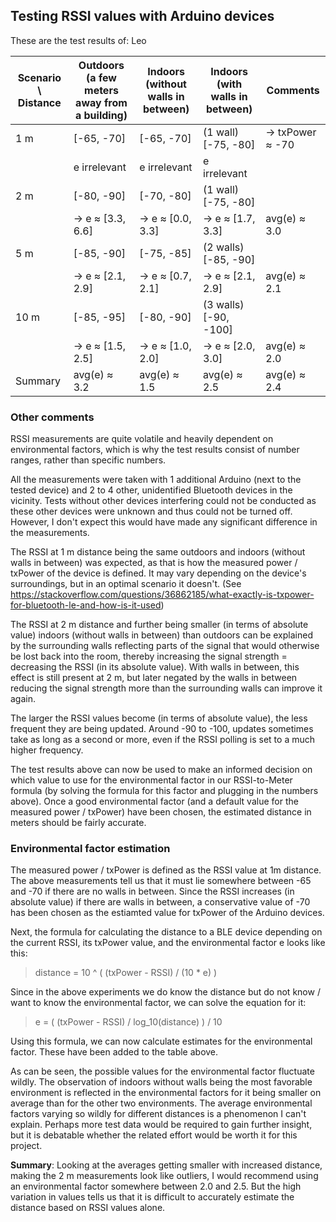 ## Testing RSSI values with Arduino devices

These are the test results of: Leo

| Scenario \ Distance | Outdoors (a few meters away from a building) | Indoors (without walls in between) | Indoors (with walls in between) | Comments |
|---|---|---|---|---|
| 1 m | [-65, -70] | [-65, -70] | (1 wall) [-75, -80] | -> txPower ≈ -70 |
| | e irrelevant | e irrelevant | e irrelevant | |
| 2 m | [-80, -90] | [-70, -80] | (1 wall) [-75, -80] |  |
| | -> e ≈ [3.3, 6.6] | -> e ≈ [0.0, 3.3] | -> e ≈ [1.7, 3.3] | avg(e) ≈ 3.0 |
| 5 m | [-85, -90] | [-75, -85] | (2 walls) [-85, -90] |  |
| | -> e ≈ [2.1, 2.9] | -> e ≈ [0.7, 2.1] | -> e ≈ [2.1, 2.9] | avg(e) ≈ 2.1 |
| 10 m | [-85, -95] | [-80, -90] | (3 walls) [-90, -100] |  |
| | -> e ≈ [1.5, 2.5] | -> e ≈ [1.0, 2.0] | -> e ≈ [2.0, 3.0] | avg(e) ≈ 2.0 |
| Summary | avg(e) ≈ 3.2 | avg(e) ≈ 1.5 | avg(e) ≈ 2.5 | avg(e) ≈ 2.4 |

### Other comments

RSSI measurements are quite volatile and heavily dependent on environmental factors, which is why the test results consist of number ranges, rather than specific numbers.

All the measurements were taken with 1 additional Arduino (next to the tested device) and 2 to 4 other, unidentified Bluetooth devices in the vicinity.
Tests without other devices interfering could not be conducted as these other devices were unknown and thus could not be turned off.
However, I don't expect this would have made any significant difference in the measurements.

The RSSI at 1 m distance being the same outdoors and indoors (without walls in between) was expected, as that is how the measured power / txPower of the device is defined.
It may vary depending on the device's surroundings, but in an optimal scenario it doesn't.
(See https://stackoverflow.com/questions/36862185/what-exactly-is-txpower-for-bluetooth-le-and-how-is-it-used)

The RSSI at 2 m distance and further being smaller (in terms of absolute value) indoors (without walls in between) than outdoors can be explained by the surrounding walls reflecting parts of the signal that would otherwise be lost back into the room, thereby increasing the signal strength = decreasing the RSSI (in its absolute value).
With walls in between, this effect is still present at 2 m, but later negated by the walls in between reducing the signal strength more than the surrounding walls can improve it again.

The larger the RSSI values become (in terms of absolute value), the less frequent they are being updated.
Around -90 to -100, updates sometimes take as long as a second or more, even if the RSSI polling is set to a much higher frequency.

The test results above can now be used to make an informed decision on which value to use for the environmental factor in our RSSI-to-Meter formula (by solving the formula for this factor and plugging in the numbers above).
Once a good environmental factor (and a default value for the measured power / txPower) have been chosen, the estimated distance in meters should be fairly accurate.

### Environmental factor estimation

The measured power / txPower is defined as the RSSI value at 1m distance. The above measurements tell us that it must lie somewhere between -65 and -70 if there are no walls in between. Since the RSSI increases (in absolute value) if there are walls in between, a conservative value of -70 has been chosen as the estiamted value for txPower of the Arduino devices.

Next, the formula for calculating the distance to a BLE device depending on the current RSSI, its txPower value, and the environmental factor e looks like this:

> distance = 10 ^ ( (txPower - RSSI) / (10 * e) )

Since in the above experiments we do know the distance but do not know / want to know the environmental factor, we can solve the equation for it:

> e = ( (txPower - RSSI) / log_10(distance) ) / 10

Using this formula, we can now calculate estimates for the environmental factor. These have been added to the table above.

As can be seen, the possible values for the environmental factor fluctuate wildly. The observation of indoors without walls being the most favorable environment is reflected in the environmental factors for it being smaller on average than for the other two environments. The average environmental factors varying so wildly for different distances is a phenomenon I can't explain. Perhaps more test data would be required to gain further insight, but it is debatable whether the related effort would be worth it for this project.

**Summary**: Looking at the averages getting smaller with increased distance, making the 2 m measurements look like outliers, I would recommend using an environmental factor somewhere between 2.0 and 2.5. But the high variation in values tells us that it is difficult to accurately estimate the distance based on RSSI values alone.
